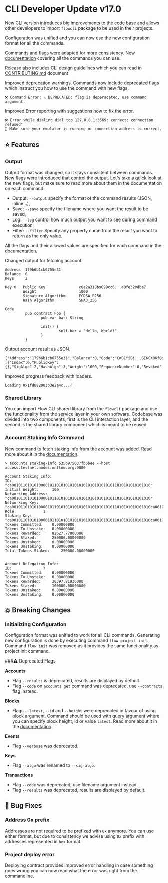 
# CLI Developer Update v17.0

New CLI version introduces big improvements to the code base and allows 
other developers to import `flowcli` package to be used in their projects.

Configuration was unified and you can now use the new configuration format for all the commands.

Commands and flags were adapted for more consistency.
New [documentation](https://docs.onflow.org/flow-cli/) covering all the commands you can use. 

Release also includes CLI design guidelines which you 
can read in [CONTRIBUTING.md](CONTIRUBUTING.md) document

Improved deprecation warnings. Commands now include deprecated flags which instruct you 
how to use the command with new flags.

```
❌ Command Error: ⚠️ DEPRECATED: flag is deperacated, use command argument.
```

Improved Error reporting with suggestions how to fix the error.

```
❌ Error while dialing dial tcp 127.0.0.1:3569: connect: connection refused" 
🙏 Make sure your emulator is running or connection address is correct.
```

## ⭐ Features

### Output
Output format was changed, so it stays consistent between commands. New flags were introduced 
that control the output. Let's take a quick look at the new flags, but make sure to read 
more about them in the documentation on each command:

- Output: `--output` specify the format of the command results (JSON, inline...),
- Save: `--save` specify the filename where you want the result to be saved,
- Log: `--log` control how much output you want to see during command execution,
- Filter: `--filter` Specify any property name from the result you want to return as the only value.

All the flags and their allowed values are specified 
for each command in the [documentation](https://docs.onflow.org/flow-cli/).

Changed output for fetching account.
```
Address  179b6b1cb6755e31
Balance  0
Keys     2

Key 0   Public Key               c8a2a318b9099cc6...a0fe320dba7
        Weight                   1000
        Signature Algorithm      ECDSA_P256
        Hash Algorithm           SHA3_256

Code             
         pub contract Foo {
                pub var bar: String
         
                init() {
                        self.bar = "Hello, World!"
                }
         }
```

Output account result as JSON.
```
{"Address":"179b6b1cb6755e31","Balance":0,"Code":"CnB1YiBj...SIKCX0KfQo=","Keys":[{"Index":0,"PublicKey":{},"SigAlgo":2,"HashAlgo":3,"Weight":1000,"SequenceNumber":0,"Revoked":false}],"Contracts":null}
```

Improved progress feedback with loaders.
```
Loading 0x1fd892083b3e2a4c...⠼
```

### Shared Library

You can import Flow CLI shared library from the `flowcli` package and use the functionality 
from the service layer in your own software. Codebase was divided into two components, first 
is the CLI interaction layer, and the second is the shared library component which is meant 
to be reused.

### Account Staking Info Command
New command to fetch staking info from the account was added. Read more about it in the
[documentation](https://docs.onflow.org/flow-cli/staking-info).

```shell
> accounts staking-info 535b975637fb6bee --host access.testnet.nodes.onflow.org:9000

Account Staking Info:
ID: 			 "ca00101101010100001011010101010101010101010101011010101010101010"
Initial Weight: 	 100
Networking Address: 	 "ca00101101010100001011010101010101010101010101011010101010101010"
Networking Key: 	 "ca00101101010100001011010101010101010101010101011010101010101010ca00101101010100001011010101010101010101010101011010101010101010"
Role: 			 1
Staking Key: 		 "ca00101101010100001011010101010101010101010101011010101010101010ca00101101010100001011010101010101010101010101011010101010101010ca00101101010100001011010101010101010101010101011010101010101010"
Tokens Committed: 	 0.00000000
Tokens To Unstake: 	 0.00000000
Tokens Rewarded: 	 82627.77000000
Tokens Staked: 		 250000.00000000
Tokens Unstaked: 	 0.00000000
Tokens Unstaking: 	 0.00000000
Total Tokens Staked: 	 250000.00000000


Account Delegation Info:
ID: 			 7
Tokens Committed: 	 0.00000000
Tokens To Unstake: 	 0.00000000
Tokens Rewarded: 	 30397.81936000
Tokens Staked: 		 100000.00000000
Tokens Unstaked: 	 0.00000000
Tokens Unstaking: 	 0.00000000

```

## 💥 Breaking Changes

### Initializing Configuration
Configuration format was unified to work for all CLI commands. 
Generating new configuration is done by executing command `flow project init`. 
Command `flow init` was removed as it provides the same functionality as project init command. 

###⚠️ Deprecated Flags 

**Accounts**
- Flag `--results` is deprecated, results are displayed by default.
- Flag `--code` on `accounts get` command was deprecated, use `--contracts` flag instead.

**Blocks**
- Flags `--latest`, `--id` and `--height` were deprecated in favour of using block argument.
Command should be used with query argument where you can specify block height, id or value `latest`.
Read more about it in the [documentation](https://docs.onflow.org/flow-cli/get-blocks).
  
**Events**
- Flag `--verbose` was deprecated. 

**Keys**
- Flag `--algo` was renamed to `--sig-algo`.

**Transactions**
- Flag `--code` was deprecated, use filename argument instead.
- Flag `--results` was deprecated, results are displayed by default.

## 🐞 Bug Fixes

### Address 0x prefix
Addresses are not required to be prefixed with `0x` anymore. You can use either format, but 
due to consistency we advise using `0x` prefix with addresses represented in `hex` format.

### Project deploy error
Deploying contract provides improved error handling in case something goes wrong you 
can now read what the error was right from the commandline. 

    